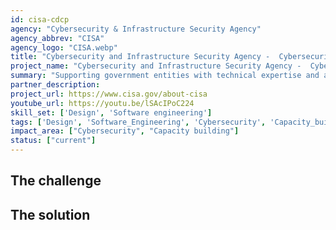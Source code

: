 ```yaml
---
id: cisa-cdcp
agency: "Cybersecurity & Infrastructure Security Agency"
agency_abbrev: "CISA"
agency_logo: "CISA.webp"
title: "Cybersecurity and Infrastructure Security Agency -  Cybersecurity Division Capacity Building"
project_name: "Cybersecurity and Infrastructure Security Agency -  Cybersecurity Division Capacity Building"
summary: "Supporting government entities with technical expertise and assistance in implementing the President’s cybersecurity executive order, the DOTGOV Act, and related guidance memos."
partner_description: 
project_url: https://www.cisa.gov/about-cisa
youtube_url: https://youtu.be/lSAcIPoC224
skill_set: ['Design', 'Software engineering']
tags: ['Design', 'Software_Engineering', 'Cybersecurity', 'Capacity_building']
impact_area: ["Cybersecurity", "Capacity building"]
status: ["current"]
---
```


## The challenge



## The solution 

